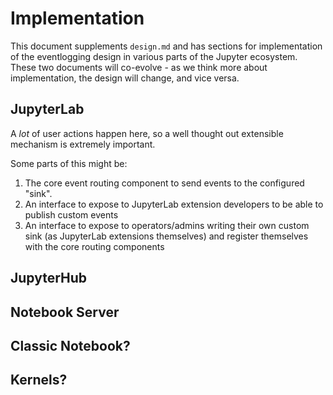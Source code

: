 # Implementation

This document supplements `design.md` and has sections for implementation of
the eventlogging design in various parts of the Jupyter ecosystem. These two
documents will co-evolve - as we think more about implementation, the design
will change, and vice versa.

## JupyterLab

A *lot* of user actions happen here, so a well thought out extensible mechanism
is extremely important.

Some parts of this might be:

1. The core event routing component to send events to the configured "sink".
2. An interface to expose to JupyterLab extension developers to be able to
   publish custom events
3. An interface to expose to operators/admins writing their own custom sink
   (as JupyterLab extensions themselves) and register themselves with the core
   routing components

## JupyterHub

## Notebook Server

## Classic Notebook?

## Kernels?